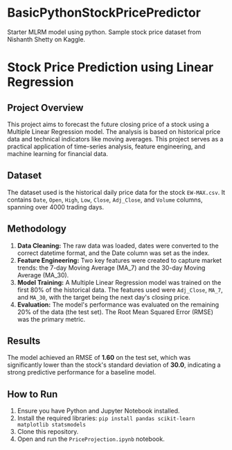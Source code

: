 # BasicPythonStockPricePredictor
Starter MLRM model using python. Sample stock price dataset from Nishanth Shetty on Kaggle.

# Stock Price Prediction using Linear Regression

## Project Overview
This project aims to forecast the future closing price of a stock using a Multiple Linear Regression model. The analysis is based on historical price data and technical indicators like moving averages. This project serves as a practical application of time-series analysis, feature engineering, and machine learning for financial data.

## Dataset
The dataset used is the historical daily price data for the stock `EW-MAX.csv`. It contains `Date`, `Open`, `High`, `Low`, `Close`, `Adj_Close`, and `Volume` columns, spanning over 4000 trading days.

## Methodology
1.  **Data Cleaning:** The raw data was loaded, dates were converted to the correct datetime format, and the Date column was set as the index.
2.  **Feature Engineering:** Two key features were created to capture market trends: the 7-day Moving Average (MA_7) and the 30-day Moving Average (MA_30).
3.  **Model Training:** A Multiple Linear Regression model was trained on the first 80% of the historical data. The features used were `Adj_Close`, `MA_7`, and `MA_30`, with the target being the next day's closing price.
4.  **Evaluation:** The model's performance was evaluated on the remaining 20% of the data (the test set). The Root Mean Squared Error (RMSE) was the primary metric.

## Results
The model achieved an RMSE of **1.60** on the test set, which was significantly lower than the stock's standard deviation of **30.0**, indicating a strong predictive performance for a baseline model.

## How to Run
1.  Ensure you have Python and Jupyter Notebook installed.
2.  Install the required libraries: `pip install pandas scikit-learn matplotlib statsmodels`
3.  Clone this repository.
4.  Open and run the `PriceProjection.ipynb` notebook.

